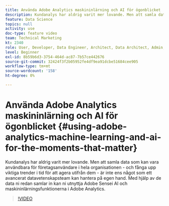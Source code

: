 ```yaml
---
title: Använda Adobe Analytics maskininlärning och AI för ögonblicket
description: Kundanalys har aldrig varit mer lovande. Men att samla data som kan vara användbara för företagsanvändare i hela organisationen - och fånga upp viktiga trender i tid för att agera utifrån dem - är inte ens något som ett avancerat datavetenskapsteam kan hantera på egen hand. Med hjälp av de data ni redan samlar in kan ni utnyttja Adobe Sensei AI och maskininlärningsfunktionerna i Adobe Analytics.
feature: Data Science
topics: null
activity: use
doc-type: feature video
team: Technical Marketing
kt: 2340
role: User, Developer, Data Engineer, Architect, Data Architect, Admin, Leader
level: Beginner
exl-id: 8b59b6d3-3754-464d-ac87-7b57ce442676
source-git-commit: 32424f3f2b05952fe4df9ea91dcbe51684cee905
workflow-type: tm+mt
source-wordcount: '158'
ht-degree: 0%

---
```


# Använda Adobe Analytics maskininlärning och AI för ögonblicket {#using-adobe-analytics-machine-learning-and-ai-for-the-moments-that-matter}

Kundanalys har aldrig varit mer lovande. Men att samla data som kan vara användbara för företagsanvändare i hela organisationen - och fånga upp viktiga trender i tid för att agera utifrån dem - är inte ens något som ett avancerat datavetenskapsteam kan hantera på egen hand. Med hjälp av de data ni redan samlar in kan ni utnyttja Adobe Sensei AI och maskininlärningsfunktionerna i Adobe Analytics.

>[!VIDEO](https://video.tv.adobe.com/v/25837/?quality=12)
